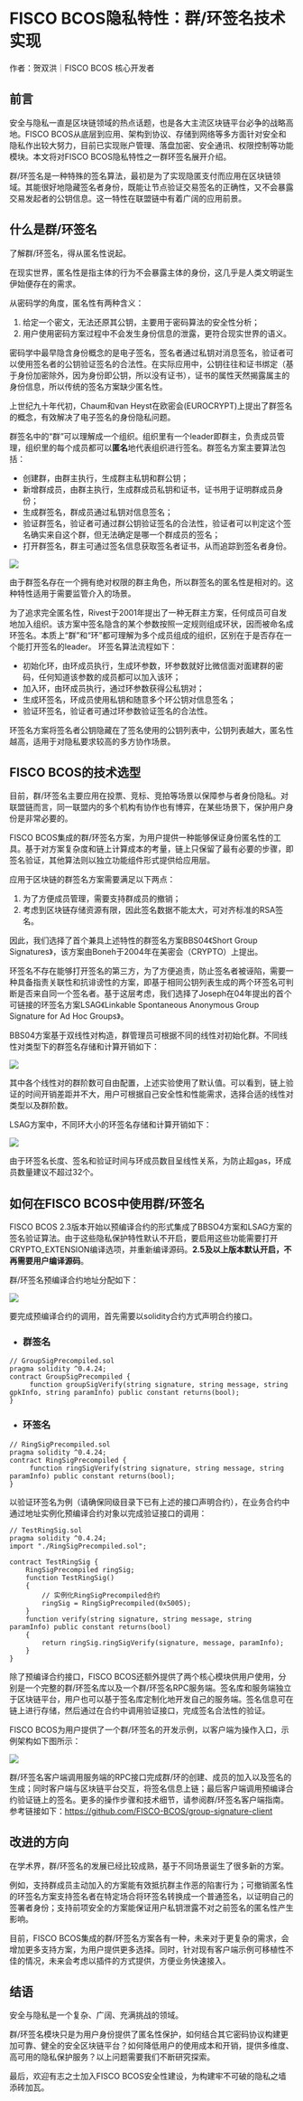 # FISCO BCOS隐私特性：群/环签名技术实现

作者：贺双洪｜FISCO BCOS 核心开发者

## 前言

安全与隐私一直是区块链领域的热点话题，也是各大主流区块链平台必争的战略高地。FISCO BCOS从底层到应用、架构到协议、存储到网络等多方面针对安全和隐私作出较大努力，目前已实现账户管理、落盘加密、安全通讯、权限控制等功能模块。本文将对FISCO BCOS隐私特性之一群环签名展开介绍。

群/环签名是一种特殊的签名算法，最初是为了实现隐匿支付而应用在区块链领域。其能很好地隐藏签名者身份，既能让节点验证交易签名的正确性，又不会暴露交易发起者的公钥信息。这一特性在联盟链中有着广阔的应用前景。

## 什么是群/环签名

了解群/环签名，得从匿名性说起。

在现实世界，匿名性是指主体的行为不会暴露主体的身份，这几乎是人类文明诞生伊始便存在的需求。

从密码学的角度，匿名性有两种含义：

1. 给定一个密文，无法还原其公钥，主要用于密码算法的安全性分析；
2.  用户使用密码方案过程中不会发生身份信息的泄露，更符合现实世界的语义。

密码学中最早隐含身份概念的是电子签名，签名者通过私钥对消息签名，验证者可以使用签名者的公钥验证签名的合法性。在实际应用中，公钥往往和证书绑定（基于身份加密除外，因为身份即公钥，所以没有证书），证书的属性天然揭露属主的身份信息，所以传统的签名方案缺少匿名性。

上世纪九十年代初，Chaum和van Heyst在欧密会(EUROCRYPT)上提出了群签名的概念，有效解决了电子签名的身份隐私问题。

群签名中的“群”可以理解成一个组织。组织里有一个leader即群主，负责成员管理，组织里的每个成员都可以**匿名**地代表组织进行签名。群签名方案主要算法包括：

- 创建群，由群主执行，生成群主私钥和群公钥；
- 新增群成员，由群主执行，生成群成员私钥和证书，证书用于证明群成员身份；
- 生成群签名，群成员通过私钥对信息签名；
- 验证群签名，验证者可通过群公钥验证签名的合法性，验证者可以判定这个签名确实来自这个群，但无法确定是哪一个群成员的签名；
- 打开群签名，群主可通过签名信息获取签名者证书，从而追踪到签名者身份。

![](../../../../images/articles/privacy_protection_group_and_ring_signature/IMG_4942.PNG)

由于群签名存在一个拥有绝对权限的群主角色，所以群签名的匿名性是相对的。这种特性适用于需要监管介入的场景。

为了追求完全匿名性，Rivest于2001年提出了一种无群主方案，任何成员可自发地加入组织。该方案中签名隐含的某个参数按照一定规则组成环状，因而被命名成环签名。本质上“群”和“环”都可理解为多个成员组成的组织，区别在于是否存在一个能打开签名的leader。
环签名算法流程如下：

- 初始化环，由环成员执行，生成环参数，环参数就好比微信面对面建群的密码，任何知道该参数的成员都可以加入该环；
- 加入环，由环成员执行，通过环参数获得公私钥对；
- 生成环签名，环成员使用私钥和随意多个环公钥对信息签名；
- 验证环签名，验证者可通过环参数验证签名的合法性。

环签名方案将签名者公钥隐藏在了签名使用的公钥列表中，公钥列表越大，匿名性越高，适用于对隐私要求较高的多方协作场景。

## FISCO BCOS的技术选型

目前，群/环签名主要应用在投票、竞标、竞拍等场景以保障参与者身份隐私。对联盟链而言，同一联盟内的多个机构有协作也有博弈，在某些场景下，保护用户身份是非常必要的。

FISCO BCOS集成的群/环签名方案，为用户提供一种能够保证身份匿名性的工具。基于对方案复杂度和链上计算成本的考量，链上只保留了最有必要的步骤，即签名验证，其他算法则以独立功能组件形式提供给应用层。

应用于区块链的群签名方案需要满足以下两点：

1. 为了方便成员管理，需要支持群成员的撤销；
2. 考虑到区块链存储资源有限，因此签名数据不能太大，可对齐标准的RSA签名。

因此，我们选择了首个兼具上述特性的群签名方案BBS04《Short Group Signatures》，该方案由Boneh于2004年在美密会（CRYPTO）上提出。

环签名不存在能够打开签名的第三方，为了方便追责，防止签名者被诬陷，需要一种具备指责关联性和抗诽谤性的方案，即基于相同公钥列表生成的两个环签名可判断是否来自同一个签名者。基于这层考虑，我们选择了Joseph在04年提出的首个可链接的环签名方案LSAG《Linkable Spontaneous Anonymous Group Signature for Ad Hoc Groups》。

BBS04方案基于双线性对构造，群管理员可根据不同的线性对初始化群。不同线性对类型下的群签名存储和计算开销如下：

![](../../../../images/articles/privacy_protection_group_and_ring_signature/IMG_4943.PNG)

其中各个线性对的群阶数可自由配置，上述实验使用了默认值。可以看到，链上验证的时间开销差距并不大，用户可根据自己安全性和性能需求，选择合适的线性对类型以及群阶数。

LSAG方案中，不同环大小的环签名存储和计算开销如下：

![](../../../../images/articles/privacy_protection_group_and_ring_signature/IMG_4944.PNG)

由于环签名长度、签名和验证时间与环成员数目呈线性关系，为防止超gas，环成员数量建议不超过32个。

## 如何在FISCO BCOS中使用群/环签名

FISCO BCOS 2.3版本开始以预编译合约的形式集成了BBSO4方案和LSAG方案的签名验证算法。由于这些隐私保护特性默认不开启，要启用这些功能需要打开CRYPTO_EXTENSION编译选项，并重新编译源码。**2.5及以上版本默认开启，不再需要用户编译源码**。

群/环签名预编译合约地址分配如下：

![](../../../../images/articles/privacy_protection_group_and_ring_signature/IMG_4945.PNG)

要完成预编译合约的调用，首先需要以solidity合约方式声明合约接口。

- ### 群签名

```
// GroupSigPrecompiled.sol
pragma solidity ^0.4.24;
contract GroupSigPrecompiled {
     function groupSigVerify(string signature, string message, string gpkInfo, string paramInfo) public constant returns(bool);
}
```

- ### 环签名

```
// RingSigPrecompiled.sol
pragma solidity ^0.4.24;
contract RingSigPrecompiled {
     function ringSigVerify(string signature, string message, string paramInfo) public constant returns(bool);
}
```

以验证环签名为例（请确保同级目录下已有上述的接口声明合约），在业务合约中通过地址实例化预编译合约对象以完成验证接口的调用：

```
// TestRingSig.sol
pragma solidity ^0.4.24;
import "./RingSigPrecompiled.sol";

contract TestRingSig {
    RingSigPrecompiled ringSig;
    function TestRingSig()
    {
        // 实例化RingSigPrecompiled合约
        ringSig = RingSigPrecompiled(0x5005);
    }
    function verify(string signature, string message, string paramInfo) public constant returns(bool)
    {
        return ringSig.ringSigVerify(signature, message, paramInfo);
    }
}
```

除了预编译合约接口，FISCO BCOS还额外提供了两个核心模块供用户使用，分别是一个完整的群/环签名库以及一个群/环签名RPC服务端。签名库和服务端独立于区块链平台，用户也可以基于签名库定制化地开发自己的服务端。签名信息可在链上进行存储，然后通过在合约中调用验证接口，完成签名合法性的验证。

FISCO BCOS为用户提供了一个群/环签名的开发示例，以客户端为操作入口，示例架构如下图所示：

![](../../../../images/articles/privacy_protection_group_and_ring_signature/IMG_4946.PNG)

群/环签名客户端调用服务端的RPC接口完成群/环的创建、成员的加入以及签名的生成；同时客户端与区块链平台交互，将签名信息上链；最后客户端调用预编译合约验证链上的签名。更多的操作步骤和技术细节，请参阅群/环签名客户端指南。参考链接如下：https://github.com/FISCO-BCOS/group-signature-client

## 改进的方向

在学术界，群/环签名的发展已经比较成熟，基于不同场景诞生了很多新的方案。

例如，支持群成员主动加入的方案能有效抵抗群主作恶的陷害行为；可撤销匿名性的环签名方案支持签名者在特定场合将环签名转换成一个普通签名，以证明自己的签署者身份；支持前项安全的方案能保证用户私钥泄露不对之前签名的匿名性产生影响。

目前，FISCO BCOS集成的群/环签名方案各有一种，未来对于更复杂的需求，会增加更多支持方案，为用户提供更多选择。同时，针对现有客户端示例可移植性不佳的情况，未来会考虑以插件的方式提供，方便业务快速接入。

## 结语

安全与隐私是一个复杂、广阔、充满挑战的领域。

群/环签名模块只是为用户身份提供了匿名性保护，如何结合其它密码协议构建更加可靠、健全的安全区块链平台？如何降低用户的使用成本和开销，提供多维度、高可用的隐私保护服务？以上问题需要我们不断研究探索。

最后，欢迎有志之士加入FISCO BCOS安全性建设，为构建牢不可破的隐私之墙添砖加瓦。